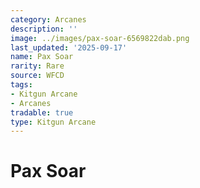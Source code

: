 ```yaml
---
category: Arcanes
description: ''
image: ../images/pax-soar-6569822dab.png
last_updated: '2025-09-17'
name: Pax Soar
rarity: Rare
source: WFCD
tags:
- Kitgun Arcane
- Arcanes
tradable: true
type: Kitgun Arcane
---
```


# Pax Soar


